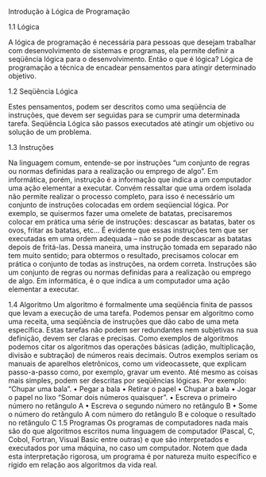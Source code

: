 Introdução à Lógica de Programação

1.1 Lógica

A lógica de programação é necessária para pessoas que desejam trabalhar com
desenvolvimento de sistemas e programas, ela permite definir a seqüência lógica para o
desenvolvimento.
Então o que é lógica?
Lógica de programação  a técnica de encadear pensamentos para atingir determinado
objetivo.

1.2 Seqüência Lógica

Estes pensamentos, podem ser descritos como uma seqüência de instruções, que devem ser
seguidas para se cumprir uma determinada tarefa.
Seqüência Lógica são passos executados até atingir um objetivo ou solução de um
problema.

1.3 Instruções

Na linguagem comum, entende-se por instruções “um conjunto de regras ou normas
definidas para a realização ou emprego de algo”.
Em informática, porém, instrução é a informação que indica a um computador uma ação
elementar a executar.
Convém ressaltar que uma ordem isolada não permite realizar o processo completo, para isso
é necessário um conjunto de instruções colocadas em ordem seqüencial lógica.
Por exemplo, se quisermos fazer uma omelete de batatas, precisaremos colocar em prática
uma série de instruções: descascar as batatas, bater os ovos, fritar as batatas, etc...
É evidente que essas instruções tem que ser executadas em uma ordem adequada – não se
pode descascar as batatas depois de fritá-las.
Dessa maneira, uma instrução tomada em separado não tem muito sentido; para obtermos o
resultado, precisamos colocar em prática o conjunto de todas as instruções, na ordem correta.
Instruções são um conjunto de regras ou normas definidas para a realização ou
emprego de algo. Em informática, é o que indica a um computador uma ação elementar
a executar.


1.4 Algoritmo
Um algoritmo é formalmente uma seqüência finita de passos que levam a execução de uma
tarefa. Podemos pensar em algoritmo como uma receita, uma seqüência de instruções que dão
cabo de uma meta específica. Estas tarefas não podem ser redundantes nem subjetivas na sua
definição, devem ser claras e precisas.
Como exemplos de algoritmos podemos citar os algoritmos das operações básicas (adição,
multiplicação, divisão e subtração) de números reais decimais. Outros exemplos seriam os
manuais de aparelhos eletrônicos, como um videocassete, que explicam passo-a-passo como, por
exemplo, gravar um evento.
Até mesmo as coisas mais simples, podem ser descritas por seqüências lógicas. Por exemplo:
“Chupar uma bala”.
• Pegar a bala
• Retirar o papel
• Chupar a bala
• Jogar o papel no lixo
“Somar dois números quaisquer”.
• Escreva o primeiro número no retângulo A
• Escreva o segundo número no retângulo B
• Some o número do retângulo A com número do retângulo B e coloque o resultado no
retângulo C
1.5 Programas
Os programas de computadores nada mais são do que algoritmos escritos numa linguagem de
computador (Pascal, C, Cobol, Fortran, Visual Basic entre outras) e que são interpretados e
executados por uma máquina, no caso um computador. Notem que dada esta interpretação
rigorosa, um programa é por natureza muito específico e rígido em relação aos algoritmos da vida
real. 